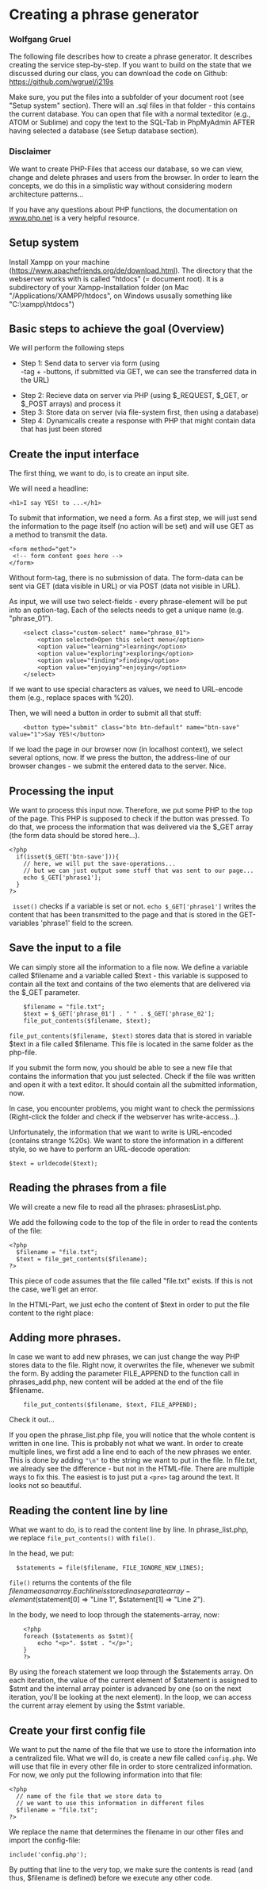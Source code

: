 # Creating a phrase generator
### Wolfgang Gruel

The following file describes how to create a phrase generator. It describes creating the service step-by-step. If you want to build on the state that we discussed during our class, you can download the code on Github: https://github.com/wgruel/i219s

Make sure, you put the files into a subfolder of your document root (see "Setup system" section). There will an .sql files in that folder - this contains the current database. You can open that file with a normal texteditor (e.g., ATOM or Sublime) and copy the text to the SQL-Tab in PhpMyAdmin AFTER having selected a database (see Setup database section).

### Disclaimer
We want to create PHP-Files that access our database, so we can view, change and delete phrases and users from the browser. In order to learn the concepts, we do this in a simplistic way without considering modern architecture patterns...

If you have any questions about PHP functions, the documentation on www.php.net is a very helpful resource. 

## Setup system

Install Xampp on your machine (https://www.apachefriends.org/de/download.html).
The directory that the webserver works with is called "htdocs" (= document root). It is a subdirectory of your Xampp-Installation folder (on Mac "/Applications/XAMPP/htdocs", on Windows ususally something like "C:\xampp\htdocs")

## Basic steps to achieve the goal (Overview)

We will perform the following steps
- Step 1: Send data to server via form (using <form>-tag + <submit>-buttons, if submitted via GET, we can see the transferred data in the URL)
- Step 2: Recieve data on server via PHP (using $_REQUEST, $_GET, or $_POST arrays) and process it
- Step 3: Store data on server (via file-system first, then using a database)
- Step 4: Dynamicalls create a response with PHP that might contain data that has just been stored

## Create the input interface

The first thing, we want to do, is to create an input site.

We will need a headline:

```
<h1>I say YES! to ...</h1>
```

To submit that information, we need a form. As a first step, we will just send the information to the page itself (no action will be set) and will use GET as a method to transmit the data.

```
<form method="get">
 <!-- form content goes here -->
</form>
```
Without form-tag, there is no submission of data. The form-data can be sent via GET (data visible in URL) or via POST (data not visible in URL). 

As input, we will use two select-fields - every phrase-element will be put into an option-tag. Each of the selects needs to get a unique name (e.g. "phrase_01").

```
    <select class="custom-select" name="phrase_01">
        <option selected>Open this select menu</option>
        <option value="learning">learning</option>
        <option value="exploring">exploring</option>
        <option value="finding">finding</option>
        <option value="enjoying">enjoying</option>
    </select>
```

If we want to use special characters as values, we need to URL-encode them (e.g., replace spaces with %20).

Then, we will need a button in order to submit all that stuff:
```
    <button type="submit" class="btn btn-default" name="btn-save" value="1">Say YES!</button>
```

If we load the page in our browser now (in localhost context), we select several options, now. If we press the button, the address-line of our browser changes - we submit the entered data to the server. Nice.


## Processing the input

We want to process this input now. Therefore, we put some PHP to the top of the page. This PHP is supposed to check if the button was pressed. To do that, we process the information that was delivered via the $_GET array (the form data should be stored here...).

```
<?php
  if(isset($_GET['btn-save'])){
    // here, we will put the save-operations...
    // but we can just output some stuff that was sent to our page...
    echo $_GET['phrase1'];
  }
?>
```

``` isset()``` checks if a variable is set or not. 
``` echo $_GET['phrase1'] ``` writes the content that has been transmitted to the page and that is stored in the GET-variables 'phrase1' field to the screen. 


## Save the input to a file
We can simply store all the information to a file now.
We define a variable called $filename and a variable called $text - this variable is supposed to contain all the text and contains of the two elements that are delivered via the $_GET parameter.  
```
    $filename = "file.txt";
    $text = $_GET['phrase_01'] . " " . $_GET['phrase_02'];
    file_put_contents($filename, $text);

```

``` file_put_contents($filename, $text) ``` stores data that is stored in variable $text in a file called $filename. This file is located in the same folder as the php-file.

If you submit the form now, you should be able to see a new file that contains the information that you just selected. Check if the file was written and open it with a text editor. It should contain all the submitted information, now.

In case, you encounter problems, you might want to check the permissions (Right-click the folder and check if the webserver has write-access...).

Unfortunately, the information that we want to write is URL-encoded (contains strange %20s). We want to store the information in a different style, so we have to perform an URL-decode operation:

```
$text = urldecode($text);
```

## Reading the phrases from a file

We will create a new file to read all the phrases: phrasesList.php.

We add the following code to the top of the file in order to read the contents of the file:

```
<?php
  $filename = "file.txt";
  $text = file_get_contents($filename);
?>
```

This piece of code assumes that the file called "file.txt" exists. If this is not the case, we'll get an error. 

In the HTML-Part, we just echo the content of $text in order to put the file content to the right place:

<?php echo $text ?>

## Adding more phrases.

In case we want to add new phrases, we can just change the way PHP stores data to the file. Right now, it overwrites the file, whenever we submit the form. By adding the parameter FILE_APPEND to the function call in phrases_add.php, new content will be added at the end of the file $filename.

```
    file_put_contents($filename, $text, FILE_APPEND);
```

Check it out...

If you open the phrase_list.php file, you will notice that the whole content is written in one line. This is probably not what we want. In order to create multiple lines, we first add a line end to each of the new phrases we enter. This is done by adding `"\n"` to the string we want to put in the file. In file.txt, we already see the difference - but not in the HTML-file. There are multiple ways to fix this. The easiest is to just put a `<pre>` tag around the text. It looks not so beautiful.  

## Reading the content line by line

What we want to do, is to read the content line by line. In phrase_list.php, we replace `file_put_contents()` with `file()`.

In the head, we put:

```
  $statements = file($filename, FILE_IGNORE_NEW_LINES);
```

``` file() ``` returns the contents of the file $filename as an array. Each line is stored in a separate array-element ($statement[0] => "Line 1", $statement[1] => "Line 2"). 

In the body, we need to loop through the statements-array, now:
```
    <?php
    foreach ($statements as $stmt){
        echo "<p>". $stmt . "</p>";
    }
    ?>
```

By using the foreach statement we loop through the $statements array. On each iteration, the value of the current element of $statement is assigned to $stmt and the internal array pointer is advanced by one (so on the next iteration, you'll be looking at the next element). In the loop, we can access the current array element by using the $stmt variable.

## Create your first config file

We want to put the name of the file that we use to store the information into a centralized file. What we will do, is create a new file called `config.php`. We will use that file in every other file in order to store centralized information. For now, we only put the following information into that file:

```
<?php
  // name of the file that we store data to
  // we want to use this information in different files 
  $filename = "file.txt";
?>

```

We replace the name that determines the filename in our other files and import the config-file:

```
include('config.php');
```

By putting that line to the very top, we make sure the contents is read (and thus, $filename is defined) before we execute any other code. 


